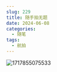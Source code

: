 ```yaml
---
slug: 229
title: 随手拍无题
date: 2024-06-08
categories: 
  - 随笔
tags: 
  - 航拍
---
```


![1717855075533](https://imgurl.zishu.me/2024/05/1717855075533.jpg)